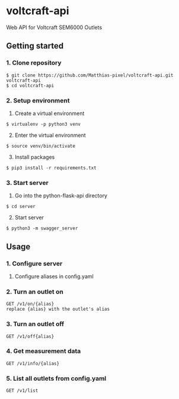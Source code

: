 # voltcraft-api
Web API for Voltcraft SEM6000 Outlets

## Getting started
### 1. Clone repository
```
$ git clone https://github.com/Matthias-pixel/voltcraft-api.git voltcraft-api
$ cd voltcraft-api
```

### 2. Setup environment
1. Create a virtual environment
```
$ virtualenv -p python3 venv
```

2. Enter the virtual environment
```
$ source venv/bin/activate
```

3. Install packages
```
$ pip3 install -r requirements.txt
```

### 3. Start server
1. Go into the python-flask-api directory
```
$ cd server
```

2. Start server
```
$ python3 -m swagger_server
```

## Usage
### 1. Configure server
1. Configure aliases in config.yaml

### 2. Turn an outlet on
    GET /v1/on/{alias}
    replace {alias} with the outlet's alias
### 3. Turn an outlet off
    GET /v1/off{alias}
### 4. Get measurement data
    GET /v1/info/{alias}
### 5. List all outlets from config.yaml
    GET /v1/list